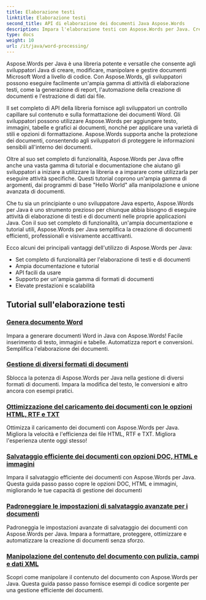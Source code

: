 ```yaml
---
title: Elaborazione testi
linktitle: Elaborazione testi
second_title: API di elaborazione dei documenti Java Aspose.Words
description: Impara l'elaborazione testi con Aspose.Words per Java. Crea, modifica e manipola i documenti a livello di codice. Migliora oggi stesso le tue capacità di elaborazione dei documenti.
type: docs
weight: 10
url: /it/java/word-processing/
---
```


Aspose.Words per Java è una libreria potente e versatile che consente agli sviluppatori Java di creare, modificare, manipolare e gestire documenti Microsoft Word a livello di codice. Con Aspose.Words, gli sviluppatori possono eseguire facilmente un'ampia gamma di attività di elaborazione testi, come la generazione di report, l'automazione della creazione di documenti e l'estrazione di dati dai file.

Il set completo di API della libreria fornisce agli sviluppatori un controllo capillare sul contenuto e sulla formattazione dei documenti Word. Gli sviluppatori possono utilizzare Aspose.Words per aggiungere testo, immagini, tabelle e grafici ai documenti, nonché per applicare una varietà di stili e opzioni di formattazione. Aspose.Words supporta anche la protezione dei documenti, consentendo agli sviluppatori di proteggere le informazioni sensibili all'interno dei documenti.

Oltre al suo set completo di funzionalità, Aspose.Words per Java offre anche una vasta gamma di tutorial e documentazione che aiutano gli sviluppatori a iniziare a utilizzare la libreria e a imparare come utilizzarla per eseguire attività specifiche. Questi tutorial coprono un'ampia gamma di argomenti, dai programmi di base "Hello World" alla manipolazione e unione avanzata di documenti.

Che tu sia un principiante o uno sviluppatore Java esperto, Aspose.Words per Java è uno strumento prezioso per chiunque abbia bisogno di eseguire attività di elaborazione di testi e di documenti nelle proprie applicazioni Java. Con il suo set completo di funzionalità, un'ampia documentazione e tutorial utili, Aspose.Words per Java semplifica la creazione di documenti efficienti, professionali e visivamente accattivanti.

Ecco alcuni dei principali vantaggi dell'utilizzo di Aspose.Words per Java:

* Set completo di funzionalità per l'elaborazione di testi e di documenti
* Ampia documentazione e tutorial
* API facili da usare
* Supporto per un'ampia gamma di formati di documenti
* Elevate prestazioni e scalabilità

## Tutorial sull'elaborazione testi

### [Genera documento Word](./generate-word-document/)

Impara a generare documenti Word in Java con Aspose.Words! Facile inserimento di testo, immagini e tabelle. Automatizza report e conversioni. Semplifica l'elaborazione dei documenti.
### [Gestione di diversi formati di documenti](./handling-different-document-formats/)
Sblocca la potenza di Aspose.Words per Java nella gestione di diversi formati di documenti. Impara la modifica del testo, le conversioni e altro ancora con esempi pratici.
### [Ottimizzazione del caricamento dei documenti con le opzioni HTML, RTF e TXT](./optimizing-document-loading-options/)
Ottimizza il caricamento dei documenti con Aspose.Words per Java. Migliora la velocità e l'efficienza dei file HTML, RTF e TXT. Migliora l'esperienza utente oggi stesso!
### [Salvataggio efficiente dei documenti con opzioni DOC, HTML e immagini](./efficient-document-saving-options/)
Impara il salvataggio efficiente dei documenti con Aspose.Words per Java. Questa guida passo passo copre le opzioni DOC, HTML e immagini, migliorando le tue capacità di gestione dei documenti
### [Padroneggiare le impostazioni di salvataggio avanzate per i documenti](./mastering-advanced-save-settings/)
Padroneggia le impostazioni avanzate di salvataggio dei documenti con Aspose.Words per Java. Impara a formattare, proteggere, ottimizzare e automatizzare la creazione di documenti senza sforzo.
### [Manipolazione del contenuto del documento con pulizia, campi e dati XML](./manipulating-document-content/)
Scopri come manipolare il contenuto del documento con Aspose.Words per Java. Questa guida passo passo fornisce esempi di codice sorgente per una gestione efficiente dei documenti.
